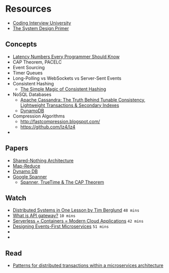 # Resources

- [Coding Interview University](https://github.com/jwasham/coding-interview-university)
- [The System Design Primer](https://github.com/donnemartin/system-design-primer)


## Concepts
- [Latency Numbers Every Programmer Should Know](https://gist.github.com/jboner/2841832)
- CAP Theorem, PACELC
- Event Sourcing
- Timer Queues
- Long-Polling vs WebSockets vs Server-Sent Events
- Consistent Hashing
  - [The Simple Magic of Consistent Hashing](https://www.paperplanes.de/2011/12/9/the-magic-of-consistent-hashing.html)
- NoSQL Databases
  - [Apache Cassandra: The Truth Behind Tunable Consistency, Lightweight Transactions & Secondary Indexes](https://medium.com/yugabyte/apache-cassandra-the-truth-behind-tunable-consistency-lightweight-transactions-secondary-42d928a7d994)
  - [DynamoDB](https://www.dynamodbguide.com/what-is-dynamo-db)
- Compression Algorithms
  - http://fastcompression.blogspot.com/
  - https://github.com/lz4/lz4 
-

## Papers
 - [Shared-Nothing Architecture](http://db.cs.berkeley.edu/papers/hpts85-nothing.pdf)
 - [Map-Reduce](https://ai.google/research/pubs/pub62)
 - [Dynamo DB](https://www.dynamodbguide.com/the-dynamo-paper/)
 - [Google Spanner](https://ai.google/research/pubs/pub45855)
   - [Spanner, TrueTime & The CAP Theorem](https://storage.googleapis.com/pub-tools-public-publication-data/pdf/45855.pdf)
 

## Watch

- [Distributed Systems in One Lesson by Tim Berglund](https://www.youtube.com/watch?v=Y6Ev8GIlbxc) `48 mins`
- [What is API gateway?](https://www.youtube.com/watch?v=vHQqQBYJtLI) `10 mins`
- [Serverless + Containers = Modern Cloud Applications](https://www.youtube.com/watch?v=q9Wa5KJURec) `42 mins`
- [Designing Events-First Microservices](https://www.infoq.com/presentations/microservices-events-first-design/) `51 mins`
- []()
- []()

## Read
 - [Patterns for distributed transactions within a microservices architecture](https://developers.redhat.com/blog/2018/10/01/patterns-for-distributed-transactions-within-a-microservices-architecture/)


 

